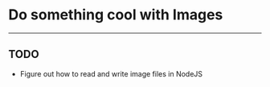 # Do something cool with Images

---

## TODO

- Figure out how to read and write image files in NodeJS
